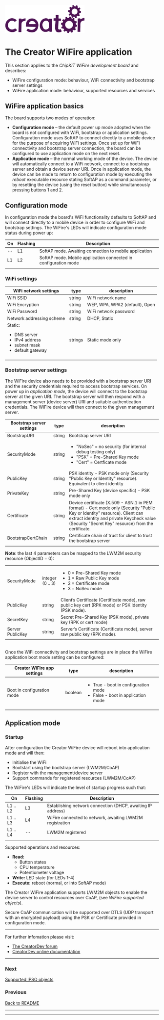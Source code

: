 ﻿
![](../img.png)
----


# The Creator WiFire application
This section applies to the *ChipKIT WiFire development board* and describes:  

* WiFire configuration mode: behaviour, WiFi connectivity and bootstrap server settings 
* WiFire application mode: behaviour, supported resources and services  
  

## WiFire application basics
The board supports two modes of operation:  

* **Configuration mode** – the default power up mode adopted when the board is not configured with WiFi, bootstrap or application settings. Configuration mode uses SoftAP to connect directly to a mobile device for the purpose of acquiring WiFi settings. Once set up for WiFi connectivity and bootstrap server connection, the board can be configured to use application mode on the next reset.  
* **Application mode** – the normal working mode of the device. The device will automatically connect to a WiFi network, connect to a bootstrap server and obtain a device server URI. Once in application mode, the device can be made to return to configuration mode by executing the *reboot* executable resource stating SoftAP as a command parameter, or by resetting the device (using the reset button) while simultaneously pressing buttons 1 and 2.  


## Configuration mode

In configuration mode the board's WiFi functionality defaults to SoftAP and will connect directly to a mobile device in order to configure WiFi and bootstrap settings. The WiFire's LEDs will indicate configuration mode status during power up:

| On | Flashing | Description |
|-----|-----|-----|
| -- | L1 | SoftAP mode. Awaiting connection to mobile application |  
| L1 | L2 | SoftAP mode. Mobile application connected in configuration mode |  
|||| 


### WiFi settings  

| WiFi network settings | type | description |  
|-----|-----|-----|  
| WiFi SSID | string | WiFi network name |  
| WiFi Encryption | string | WEP, WPA, WPA2 (default), Open |  
| WiFi Password | string | WiFi network password |  
| Network addressing scheme | string | DHCP, Static |  
| Static: <ul><li>DNS server</li><li>IPv4 address</li><li>subnet mask</li><li>default gateway</li></ul> | strings | Static mode only |  
||||  


### Bootstrap server settings  

The WiFire device also needs to be provided with a bootstrap server URI and the security credentials required to access bootstrap services. On power up in *application mode*, the device will connect to the bootstrap server at the given URI. The bootstrap server will then respond with a management server (device server) URI and suitable authentication credentials. The WiFire device will then connect to the given management server.
<br>

 
| Bootstrap server settings | type | description |  
|-----|-----|-----|  
| BootstrapURI | string | Bootstrap server URI |  
| SecurityMode | string | <ul><li>"NoSec" = no security (for internal debug testing only)</li><li>"PSK" = Pre-Shared Key  mode</li><li>"Cert" = Certficate mode</li></ul> |  
| PublicKey | string | PSK identity - PSK mode only (Security "Public Key or Identity" resource). Equivalent to client identity |  
| PrivateKey | string | Pre-Shared Key (device specific) - PSK mode only |  
| Certificate | string | Device certificate (X.509 - ASN.1 in PEM format) - Cert mode only (Security "Public Key or Identity" resource). Client can extract identity and private Keycheck value (Security "Secret Key" resource) from the certificate. |  
| BootstrapCertChain | string | Certificate chain of trust for client to trust the bootstrap server |  
||||
 
**Note**: the last 4 parameters can be mapped to the LWM2M security resource (ObjectID = 0):  

| | | |  
|-----|-----|-----|  
| SecurityMode | integer<br>(0 .. 3) | <ul><li>0 = Pre-Shared Key mode</li><li>1 = Raw Public Key mode</li><li>2 = Certificate mode</li><li>3 = NoSec mode</li></ul> |  
| PublicKey | string | Client’s Certificate (Certificate mode), raw public key cert (RPK mode) or PSK Identity (PSK mode). |  
| SecretKey | string | Secret Pre-Shared Key (PSK mode), private key (RPK or cert mode) |  
| Server PublicKey | string | Server’s Certificate (Certificate mode), server raw public key (RPK mode). |  
||||


<br>
Once the WiFi connectivity and bootstrap settings are in place the WiFire application boot mode setting can be configured:  
<br>

| Creator WiFire app settings | type | description |  
|-----|-----|-----|  
| Boot in configuration mode | boolean | <ul><li>True - boot in configuration mode</li><li>False - boot in application mode</li></ul> |  
||||

## Application mode

### Startup  
After configuration the Creator WiFire device will reboot into application mode and will then: 
 
* Initialise the WiFi  
* Bootstart using the bootstrap server (LWM2M/CoAP)  
* Register with the management/device server  
* Support commands for registered resources (LWM2M/CoAP)  

The WiFire's LEDs will indicate the level of startup progress such that:


| On | Flashing | Description |
|-----|-----|-----|
| L1 .. L2 | L3 | Establishing network connection (DHCP, awaiting IP address)|  
| L1 .. L3 | L4 | WiFire connected to network, awaiting LWM2M registration |  
| L1 .. L4 | -- | LWM2M registered |  
||||  



Supported operations and resources: 
 
* **Read:** 
    * Button states  
	* CPU temperature  
	* Potentiometer voltage  
* **Write:** LED state (for LEDs 1-4) 
* **Execute:** reboot (normal, or into SoftAP mode)  

The Creator WiFire application supports LWM2M objects to enable the device server to control resources over CoAP, (see *WiFire supported objects*).

Secure CoAP communication will be supported over DTLS (UDP transport with an encrypted payload) using the PSK or Certificate provided in configuration mode.  

---   
For further infomation please visit:  
* [The CreatorDev forum](Forum.creatordev.io)  
* [CreatorDev online documentation](Docs.creatordev.io/wifire)  
---


### Next

[Supported IPSO objects](supportedObjects.md)  

### Previous

[Back to README](../README.md)  

----

----
